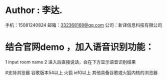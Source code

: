 # Author : 李达. 
手机：15081240824
邮箱：332368168@qq.com
公司：新译信息科技有限公司

# 结合官网demo ，加入语音识别功能：
1 input room name 
2 进入后直接说话，会在下方显示语音识别结果

#支持浏览器
谷歌版本54以上
火狐
ie10以上
其他具备谷歌或火狐内核的浏览器
